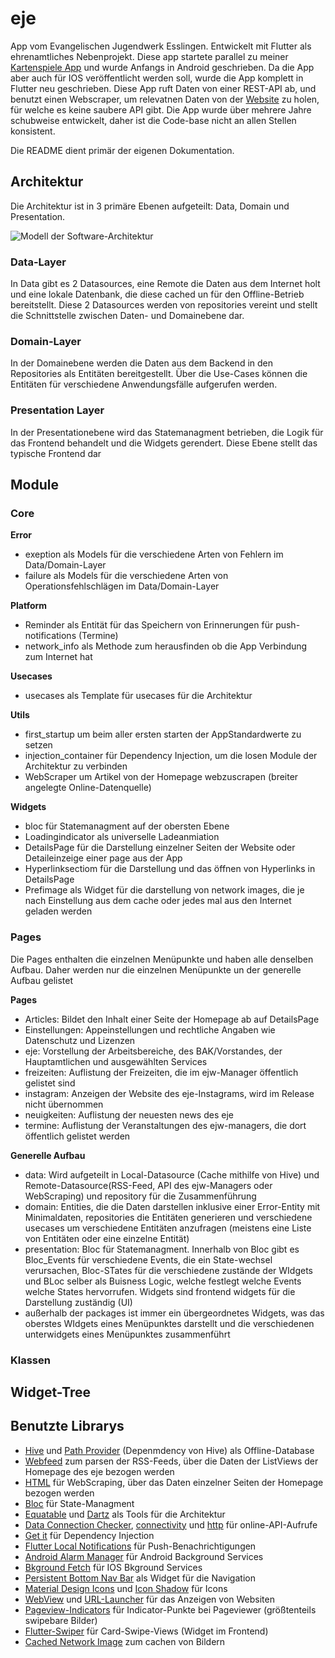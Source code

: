 # eje
App vom Evangelischen Jugendwerk Esslingen. Entwickelt mit Flutter als ehrenamtliches Nebenprojekt. Diese app startete parallel zu meiner [Kartenspiele App](https://github.com/NachtaktiverHalbaffe/Kartenspiele_App) und wurde Anfangs in Android geschrieben. Da die App aber auch für IOS veröffentlicht werden soll, wurde die App komplett in Flutter neu geschrieben. Diese App ruft Daten von einer REST-API ab,  und benutzt einen Webscraper, um relevatnen Daten von der [Website](https://www.eje-esslingen.de/) zu holen, für welche es keine saubere API gibt. Die App wurde über mehrere Jahre schubweise entwickelt, daher ist die Code-base nicht an allen Stellen konsistent.

Die README dient primär der eigenen Dokumentation.

## Architektur
Die Architektur ist in 3 primäre Ebenen aufgeteilt: Data, Domain und Presentation. 

![Modell der Software-Architektur](https://external-content.duckduckgo.com/iu/?u=https%3A%2F%2Fi0.wp.com%2Fresocoder.com%2Fwp-content%2Fuploads%2F2019%2F08%2FClean-Architecture-Flutter-Diagram.png%3Fresize%3D556%252C707%26ssl%3D1&f=1&nofb=1)

### Data-Layer
In Data gibt es 2 Datasources, eine Remote die Daten aus dem Internet holt und eine lokale Datenbank, die diese cached un für den Offline-Betrieb bereitstellt. Diese 2 Datasources werden von repositories vereint und stellt die Schnittstelle zwischen Daten- und Domainebene dar. 


### Domain-Layer
In der Domainebene werden die Daten aus dem Backend in den Repositories als Entitäten bereitgestellt. Über die Use-Cases können die Entitäten für verschiedene Anwendungsfälle aufgerufen werden.

### Presentation Layer
In der Presentationebene wird das Statemanagment betrieben, die Logik für das Frontend behandelt und die Widgets gerendert. Diese Ebene stellt das typische Frontend dar


## Module

### Core
**Error**
- exeption als Models für die verschiedene Arten von Fehlern im Data/Domain-Layer
- failure als Models für die verschiedene Arten von Operationsfehlschlägen im Data/Domain-Layer

**Platform**
- Reminder als Entität für das Speichern von Erinnerungen für push-notifications (Termine)
- network_info als Methode zum herausfinden ob die App Verbindung zum Internet hat

**Usecases**
- usecases als Template für usecases für die Architektur

**Utils**
- first_startup um beim aller ersten starten der AppStandardwerte zu setzen
- injection_container für Dependency Injection, um die losen Module der Architektur zu verbinden
- WebScraper um Artikel von der Homepage webzuscrapen (breiter angelegte Online-Datenquelle)

**Widgets**
- bloc für Statemanagment auf der obersten Ebene
- Loadingindicator als universelle Ladeanmiation
- DetailsPage für die Darstellung einzelner Seiten der Website oder Detaileinzeige einer page aus der App
- Hyperlinksectiom für die Darstellung und das öffnen von Hyperlinks in DetailsPage
- Prefimage als Widget für die darstellung von network images, die je nach Einstellung aus dem cache oder jedes mal aus den Internet geladen werden

### Pages
Die Pages enthalten die einzelnen Menüpunkte und haben alle denselben Aufbau. Daher werden nur die einzelnen Menüpunkte un der generelle Aufbau gelistet

**Pages**
- Articles: Bildet den Inhalt einer Seite der Homepage ab auf DetailsPage
- Einstellungen: Appeinstellungen und rechtliche Angaben wie Datenschutz und Lizenzen
- eje: Vorstellung der Arbeitsbereiche, des BAK/Vorstandes, der Hauptamtlichen und ausgewählten Services
- freizeiten: Auflistung der Freizeiten, die im ejw-Manager öffentlich gelistet sind
- instagram: Anzeigen der Website des eje-Instagrams, wird im Release nicht übernommen
- neuigkeiten: Auflistung der neuesten news des eje
- termine: Auflistung der Veranstaltungen des ejw-managers, die dort öffentlich gelistet werden

**Generelle Aufbau**
- data: Wird aufgeteilt in Local-Datasource (Cache mithilfe von Hive) und Remote-Datasource(RSS-Feed, API des ejw-Managers oder WebScraping) und repository für die Zusammenführung
- domain: Entities, die die Daten darstellen inklusive einer Error-Entity mit Minimaldaten, repositories die Entitäten generieren und verschiedene usecases um verschiedene Entitäten anzufragen (meistens eine Liste von Entitäten oder eine einzelne Entität)
- presentation: Bloc für Statemanagment. Innerhalb von Bloc gibt es Bloc_Events für verschiedene Events, die ein State-wechsel verursachen, Bloc-STates für die verschiedene zustände der WIdgets und BLoc selber als Buisness Logic, welche festlegt welche Events welche States hervorrufen. Widgets sind frontend widgets für die Darstellung zuständig (UI)
- außerhalb der packages ist immer ein übergeordnetes Widgets, was das oberstes WIdgets eines Menüpunktes darstellt und die verschiedenen unterwidgets eines Menüpunktes zusammenführt

### Klassen

## Widget-Tree

## Benutzte Librarys
- [Hive](https://github.com/hivedb/hive) und [Path Provider](https://github.com/flutter/plugins) (Depenmdency von Hive) als Offline-Database
- [Webfeed](https://github.com/witochandra/webfeed) zum parsen der RSS-Feeds, über die Daten der ListViews der Homepage des eje bezogen werden
- [HTML](https://github.com/dart-lang/html) für WebScraping, über das Daten einzelner Seiten der Homepage bezogen werden
- [Bloc](https://github.com/felangel/bloc/tree/master/packages/bloc) für State-Managment
- [Equatable](https://github.com/felangel/equatable) und [Dartz](https://github.com/spebbe/dartz) als Tools für die Architektur
- [Data Connection Checker](https://github.com/komapeb/data_connection_checker), [connectivity](https://github.com/flutter/plugins) und [http](https://github.com/dart-lang/http) für online-API-Aufrufe
- [Get it](https://github.com/fluttercommunity/get_it) für Dependency Injection
- [Flutter Local Notifications](https://github.com/MaikuB/flutter_local_notifications) für Push-Benachrichtigungen
- [Android Alarm Manager](https://pub.dev/packages/android_alarm_manager) für Android Background Services
- [Bkground Fetch](https://pub.dev/packages/background_fetch/install) für IOS Bkground Services
- [Persistent Bottom Nav Bar](https://github.com/BilalShahid13/PersistentBottomNavBar) als Widget für die Navigation
- [Material Design Icons](https://github.com/ziofat/material_design_icons_flutter) und [Icon Shadow](https://github.com/mehrtarh/flutter_icon_shadow) für Icons
- [WebView](https://github.com/flutter/plugins) und [URL-Launcher](https://github.com/flutter/plugins) für das Anzeigen von Websiten
- [Pageview-Indicators](https://github.com/figengungor/page_view_indicators) für Indicator-Punkte bei Pageviewer (größtenteils swipebare Bilder)
- [Flutter-Swiper](https://github.com/best-flutter/flutter_swiper) für Card-Swipe-Views (Widget im Frontend)
- [Cached Network Image](https://github.com/Baseflow/flutter_cached_network_image) zum cachen von Bildern

